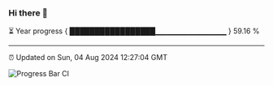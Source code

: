 ### Hi there 👋

⏳ Year progress { █████████████████▁▁▁▁▁▁▁▁▁▁▁▁▁ } 59.16 %

---

⏰ Updated on Sun, 04 Aug 2024 12:27:04 GMT

![Progress Bar CI](https://github.com/liununu/liununu/workflows/Progress%20Bar%20CI/badge.svg)
